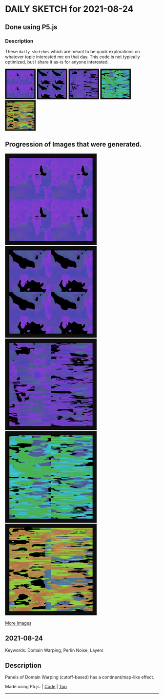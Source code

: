 # DAILY SKETCH for 2021-08-24

## Done using P5.js

### Description

These `daily sketches` which are meant to be quick explorations     on whatever topic interested me on that day. This code is not typically optimized, but I share it as-is     for anyone interested.

<img src = 'images/keep_2021-08-26-22-17-10.png' width = '100'> <img src = 'images/keep_2021-08-26-22-18-57.png' width = '100'> <img src = 'images/keep_2021-08-26-22-23-45.png' width = '100'> <img src = 'images/keep_2021-08-26-22-27-44.png' width = '100'> <img src = 'images/keep_2021-08-26-22-29-15.png' width = '100'> 

## Progression of Images that were generated.

<img src = 'images/keep_2021-08-26-22-17-10.png' width = '300'> 
<img src = 'images/keep_2021-08-26-22-18-57.png' width = '300'> 
<img src = 'images/keep_2021-08-26-22-23-45.png' width = '300'> 
<img src = 'images/keep_2021-08-26-22-27-44.png' width = '300'> 
<img src = 'images/keep_2021-08-26-22-29-15.png' width = '300'> 


[More Images](2021-08-24/images) 


 ## 2021-08-24
Keywords: Domain Warping, Perlin Noise, Layers
 

## Description 

 Panels of Domain Warping (cutoff-based) has a continent/map-like effect.
 

Made using P5.js. | [Code](2021/2021-08-24/) | [Top](#daily-sketches) 

-----

